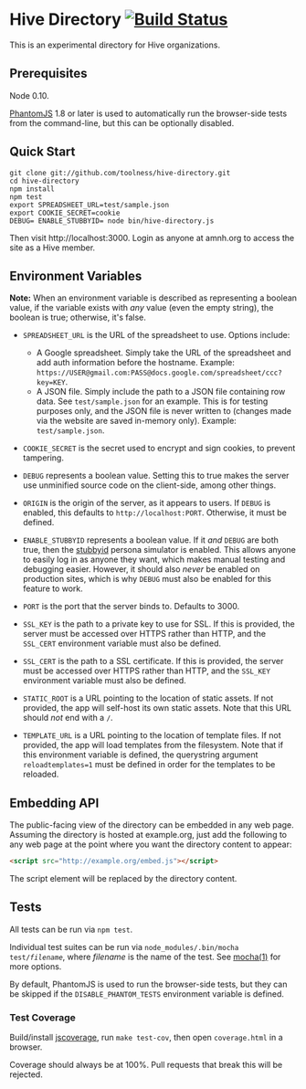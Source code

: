 # Hive Directory [![Build Status](https://secure.travis-ci.org/toolness/hive-directory.png?branch=master)](http://travis-ci.org/toolness/hive-directory)

This is an experimental directory for Hive organizations.

## Prerequisites

Node 0.10.

[PhantomJS][] 1.8 or later is used to automatically run the
browser-side tests from the command-line, but this can be optionally
disabled.

## Quick Start

```
git clone git://github.com/toolness/hive-directory.git
cd hive-directory
npm install
npm test
export SPREADSHEET_URL=test/sample.json
export COOKIE_SECRET=cookie
DEBUG= ENABLE_STUBBYID= node bin/hive-directory.js
```

Then visit http://localhost:3000. Login as anyone at amnh.org to access
the site as a Hive member.

## Environment Variables

**Note:** When an environment variable is described as representing a
boolean value, if the variable exists with *any* value (even the empty
string), the boolean is true; otherwise, it's false.

* `SPREADSHEET_URL` is the URL of the spreadsheet to use. Options
  include:
    * A Google spreadsheet. Simply take the URL of the
      spreadsheet and add auth information before the hostname. Example:
      `https://USER@gmail.com:PASS@docs.google.com/spreadsheet/ccc?key=KEY`.
    * A JSON file. Simply include the path to a JSON file containing row
      data. See `test/sample.json` for an example. This is for testing
      purposes only, and the JSON file is never written to (changes made
      via the website are saved in-memory only). Example: `test/sample.json`.

* `COOKIE_SECRET` is the secret used to encrypt and sign cookies,
  to prevent tampering.

* `DEBUG` represents a boolean value. Setting this to true makes the server
  use unminified source code on the client-side, among other things.

* `ORIGIN` is the origin of the server, as it appears
  to users. If `DEBUG` is enabled, this defaults to
  `http://localhost:PORT`. Otherwise, it must be defined.

* `ENABLE_STUBBYID` represents a boolean value. If it *and* `DEBUG` are
  both true, then the [stubbyid][] persona simulator is enabled. This allows
  anyone to easily log in as anyone they want, which makes manual testing
  and debugging easier. However, it should also *never* be enabled on
  production sites, which is why `DEBUG` must also be enabled for this
  feature to work.

* `PORT` is the port that the server binds to. Defaults to 3000.

* `SSL_KEY` is the path to a private key to use for SSL. If this
  is provided, the server must be accessed over HTTPS rather
  than HTTP, and the `SSL_CERT` environment variable must also
  be defined.

* `SSL_CERT` is the path to a SSL certificate. If this
  is provided, the server must be accessed over HTTPS rather
  than HTTP, and the `SSL_KEY` environment variable must also
  be defined.

* `STATIC_ROOT` is a URL pointing to the location of static assets. If
  not provided, the app will self-host its own static assets. Note that
  this URL should *not* end with a `/`.

* `TEMPLATE_URL` is a URL pointing to the location of template files.
  If not provided, the app will load templates from the filesystem. Note
  that if this environment variable is defined, the querystring argument
  `reloadtemplates=1` must be defined in order for the templates to
  be reloaded.

## Embedding API

The public-facing view of the directory can be embedded in any web
page. Assuming the directory is hosted at example.org, just add
the following to any web page at the point where you want the directory
content to appear:

```html
<script src="http://example.org/embed.js"></script>
```

The script element will be replaced by the directory content.

## Tests

All tests can be run via `npm test`.

Individual test suites can be run via
<code>node_modules/.bin/mocha test/<em>filename</em></code>, where
*filename* is the name of the test. See [mocha(1)][] for more options.

By default, PhantomJS is used to run the browser-side tests, but they
can be skipped if the `DISABLE_PHANTOM_TESTS` environment variable is
defined.

### Test Coverage

Build/install [jscoverage][], run `make test-cov`, then open
`coverage.html` in a browser.

Coverage should always be at 100%. Pull requests that break this will
be rejected.

  [PhantomJS]: http://phantomjs.org/
  [stubbyid]: http://toolness.github.io/stubbyid/
  [mocha(1)]: http://mochajs.org/#usage
  [jscoverage]: https://github.com/visionmedia/node-jscoverage
